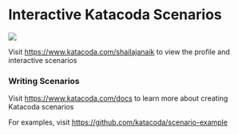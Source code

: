 # Interactive Katacoda Scenarios

[![](http://shields.katacoda.com/katacoda/shailajanaik/count.svg)](https://www.katacoda.com/shailajanaik "Get your profile on Katacoda.com")

Visit https://www.katacoda.com/shailajanaik to view the profile and interactive scenarios

### Writing Scenarios
Visit https://www.katacoda.com/docs to learn more about creating Katacoda scenarios

For examples, visit https://github.com/katacoda/scenario-example
